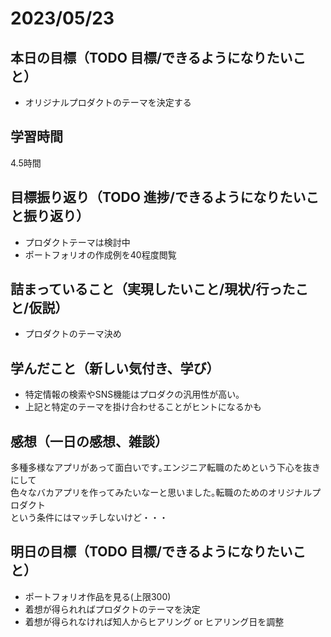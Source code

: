 # 2023/05/23
## 本日の目標（TODO 目標/できるようになりたいこと）
- オリジナルプロダクトのテーマを決定する
## 学習時間
4.5時間
## 目標振り返り（TODO 進捗/できるようになりたいこと振り返り）
- プロダクトテーマは検討中
- ポートフォリオの作成例を40程度閲覧
## 詰まっていること（実現したいこと/現状/行ったこと/仮説）
- プロダクトのテーマ決め
## 学んだこと（新しい気付き、学び）
- 特定情報の検索やSNS機能はプロダクの汎用性が高い｡
- 上記と特定のテーマを掛け合わせることがヒントになるかも
## 感想（一日の感想、雑談）
多種多様なアプリがあって面白いです｡エンジニア転職のためという下心を抜きにして  
色々なバカアプリを作ってみたいなーと思いました｡転職のためのオリジナルプロダクト  
という条件にはマッチしないけど・・・
## 明日の目標（TODO 目標/できるようになりたいこと）
- ポートフォリオ作品を見る(上限300)
- 着想が得られればプロダクトのテーマを決定
- 着想が得られなければ知人からヒアリング or ヒアリング日を調整